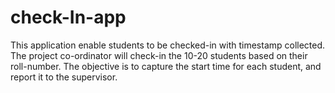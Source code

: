 # check-In-app
This application enable students to be checked-in with timestamp collected. The project co-ordinator will check-in the 10-20 students based on their roll-number. The objective is to capture the start time for each student, and report it to the supervisor.

